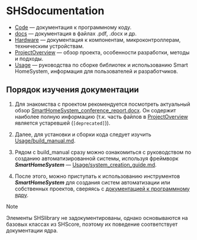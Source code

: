# SHSdocumentation

- [Code](./Code/) — документация к программному коду.
- [docs](./docs/) — документация в файлах .pdf, .docx и др.
- [Hardware](./Hardware/) — документация к компонентам, микроконтроллерам, техническим устройствам.
- [ProjectOverview](./ProjectOverview/) — обзор проекта, особенности разработки, методы и подходы.
- [Usage](./Usage/) — руководства по сборке библиотек и использованию Smart HomeSystem, информация для пользователей и разработчиков.

## Порядок изучения документации

1. Для знакомства с проектом рекомендуется посмотреть актуальный обзор [SmartHomeSystem_conference_report.docx](./docs/SmartHomeSystem_conference_report.docx). Он содержит наиболее полную информацию (т.к. часть файлов в [ProjectOverview](./ProjectOverview/) является устаревшей (`[deprecated]`)).

2. Далее, для установки и сборки кода следует изучить [Usage/build_manual.md](./Usage/build_manual.md).

3. Рядом с build_manual сразу можно ознакомиться с руководством по созданию автоматизированной системы, используя фреймворк **_SmartHomeSystem_** — [Usage/system_creation_guide.md](Usage/system_creation_guide.md).

4. После этого, можно приступать к использованию инструментов **_SmartHomeSystem_** для создания систем автоматизации или собственных проектов, сверяясь с [документацией к программному ядру](./Code/SHScore_doc/).

> [!NOTE]
> Элементы SHSlibrary не задокументированы, однако основываются на базовых классах из SHScore, поэтому их поведение соответствует документации ядра.
